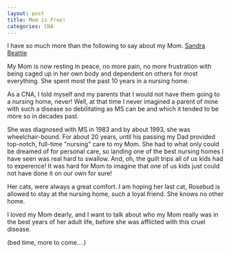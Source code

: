 ```yaml
---
layout: post
title: Mom is Free!
categories: CNA
---
```


I have so much more than the following to say about my Mom. [Sandra Beattie](https://www.hkfuneralhome.com/en-memorium/sandra-d-beattie)

My Mom is now resting in peace, no more pain, no more frustration with being caged up in her own body and dependent on others for most everything. She spent most the past 10 years in a nursing home.

As a CNA, I told myself and my parents that I would not have them going to a nursing home, never! Well, at that time I never imagined a parent of mine with such a disease so debilitating as MS can be and which it tended to be more so in decades past.

She was diagnosed with MS in 1983 and by about 1993, she was wheelchair-bound. For about 20 years, until his passing my Dad provided top-notch, full-time "nursing" care to my Mom. She had to what only could be dreamed of for personal care, so landing one of the best nursing homes I have seen was real hard to swallow. And, oh, the guilt trips all of us kids had to experence! It was hard for Mom to imagine that one of us kids just could not have done it on our own for sure!

Her cats, were always a great comfort. I am hoping her last cat, Rosebud is allowed to stay at the nursing home, such a loyal friend. She knows no other home.

I loved my Mom dearly, and I want to talk about who my Mom really was in the best years of her adult life, before she was afflicted with this cruel disease.

(bed time, more to come....)
